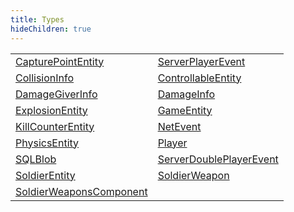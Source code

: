 ```yaml
---
title: Types
hideChildren: true
---
```


|   |   |
| --- | --- |
| [CapturePointEntity](/vext/ref/server/type/capturepointentity) | [ServerPlayerEvent](/vext/ref/server/type/serverplayerevent) |
| [CollisionInfo](/vext/ref/server/type/collisioninfo) | [ControllableEntity](/vext/ref/server/type/controllableentity) |
| [DamageGiverInfo](/vext/ref/server/type/damagegiverinfo) | [DamageInfo](/vext/ref/server/type/damageinfo) |
| [ExplosionEntity](/vext/ref/server/type/explosionentity) | [GameEntity](/vext/ref/server/type/gameentity) |
| [KillCounterEntity](/vext/ref/server/type/killcounterentity) | [NetEvent](/vext/ref/server/type/netevent) |
| [PhysicsEntity](/vext/ref/server/type/physicsentity) | [Player](/vext/ref/server/type/player) |
| [SQLBlob](/vext/ref/server/type/sqlblob) | [ServerDoublePlayerEvent](/vext/ref/server/type/serverdoubleplayerevent) |
| [SoldierEntity](/vext/ref/server/type/soldierentity) | [SoldierWeapon](/vext/ref/server/type/soldierweapon) |
| [SoldierWeaponsComponent](/vext/ref/server/type/soldierweaponscomponent) | |

